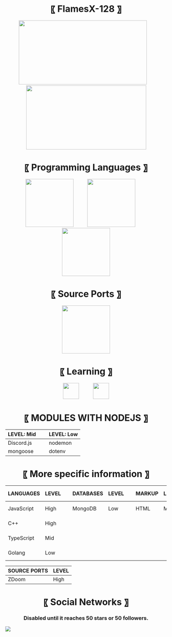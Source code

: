 <h1 align="center"> 〖 FlamesX-128 〗 </h1>

<div align="center">
<img src="https://github-readme-stats.vercel.app/api?username=FlamesX-128&show_icons=true&theme=radical" width="400" height="200" />  ‍ ‍ ‍ ‍ ‍ <img src="https://github-readme-stats.vercel.app/api/top-langs/?username=FlamesX-128&theme=radical" width="375" height="200" />
</div>

<h1 align="center"> 〖 Programming Languages 〗 </h1>

<div align="center">
<a href="https://es.wikipedia.org/wiki/C%2B%2B"><img src="https://user-images.githubusercontent.com/78381898/106524536-521f5300-64a8-11eb-9a2a-c5b64f90d205.png" wight="150" height="150" /></a>  ‍  ‍  ‍  ‍  ‍  ‍  ‍  ‍  ‍  ‍  <a href="https://es.wikipedia.org/wiki/JavaScript"><img src="https://user-images.githubusercontent.com/78381898/106524543-53e91680-64a8-11eb-9fe0-e3504c7fef66.png" wight="150" height="150" /></a>  ‍  ‍  ‍  ‍  ‍  ‍  ‍  ‍  ‍  <a href="https://en.wikipedia.org/wiki/TypeScript"><img src="https://user-images.githubusercontent.com/78381898/106524548-5481ad00-64a8-11eb-8da6-8c8f2f476254.png" wight="150" height="150" /></a>
</div>

<h1 align="center"> 〖 Source Ports 〗 </h1>

<div align="center">
<a href="https://zdoom.org/about"><img src="https://user-images.githubusercontent.com/78381898/109361903-94da0e00-784f-11eb-8ac7-69fd4491cc5e.png" wight="150" height="150" /></a>
</div>

<h1 align="center"> 〖 Learning 〗 </h1>

<div align="center">
<a href="https://es.wikipedia.org/wiki/MongoDB"><img src="https://user-images.githubusercontent.com/78381898/109363316-e6839800-7851-11eb-9303-1f1c40092a67.png" wight="50" height="50" /></a> ‍  ‍  ‍  ‍  ‍  ‍  ‍  ‍  ‍  ‍ <a href="https://es.wikipedia.org/wiki/Go_(lenguaje_de_programaci%C3%B3n)"><img src="https://user-images.githubusercontent.com/78381898/109363895-3dd63800-7853-11eb-975c-d4693d5b03b8.png" wight="50" height="50" /></a> 
</div>

<h1 align="center"> 〖 MODULES WITH NODEJS 〗 </h1>

| LEVEL: Mid | ‍ ‍ ‍ | LEVEL: Low |
| ---------- | ----- | ---------- |
| Discord.js | ‍ ‍ ‍ | nodemon    |
| mongoose   | ‍ ‍ ‍ | dotenv     |


<h1 align="center"> 〖 More specific information 〗 </h1>

| LANGUAGES    | LEVEL    |  ‍ ‍ ‍ | DATABASES    | LEVEL    |  ‍ ‍ ‍ | MARKUP       | LEVEL    |  ‍ ‍ ‍ | ROUTERS      | LEVEL    |
| ------------ | -------- | ------ | ------------ | -------- | ------ | ------------ | -------- | ------ | ------------ | -------- |
| JavaScript   | High     |  ‍ ‍ ‍ | MongoDB      | Low      |  ‍ ‍ ‍ | HTML         | Mid      |  ‍ ‍ ‍ | Express      | Very low |
| C++          | High     |  ‍ ‍ ‍ |              |          |  ‍ ‍ ‍ |              |          |  ‍ ‍ ‍ |              |          |
| TypeScript   | Mid      |  ‍ ‍ ‍ |              |          |  ‍ ‍ ‍ |              |          |  ‍ ‍ ‍ |              |          |
| Golang       | Low      |  ‍ ‍ ‍ |              |          |  ‍ ‍ ‍ |              |          |  ‍ ‍ ‍ |              |          |

| SOURCE PORTS | LEVEL    |
| ------------ | -------- |
| ZDoom        | High     |


<h1 align="center"> 〖 Social Networks 〗 </h1>
<h3 align="center"> Disabled until it reaches 50 stars or 50 followers. </h3>

<img src="https://komarev.com/ghpvc/?username=FlamesX-128">
<!--
**FlamesX-128/FlamesX-128** is a ✨ _special_ ✨ repository because its `README.md` (this file) appears on your GitHub profile.

Here are some ideas to get you started:

- 🔭 I’m currently working on ...
- 🌱 I’m currently learning ...
- 👯 I’m looking to collaborate on ...
- 🤔 I’m looking for help with ...
- 💬 Ask me about ...
- 📫 How to reach me: ...
- 😄 Pronouns: ...
- ⚡ Fun fact: ...
-->
